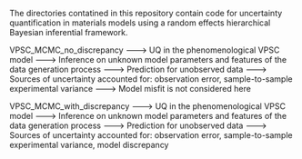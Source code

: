 The directories contatined in this repository contain code for uncertainty quantification in materials models
using a random effects hierarchical Bayesian inferential framework.

VPSC_MCMC_no_discrepancy
---> UQ in the phenomenological VPSC model
---> Inference on unknown model parameters and features of the data generation process
---> Prediction for unobserved data
---> Sources of uncertainty accounted for: observation error, sample-to-sample experimental variance
---> Model misfit is not considered here

VPSC_MCMC_with_discrepancy
---> UQ in the phenomenological VPSC model
---> Inference on unknown model parameters and features of the data generation process
---> Prediction for unobserved data
---> Sources of uncertainty accounted for: observation error, sample-to-sample experimental variance, model discrepancy 
 
